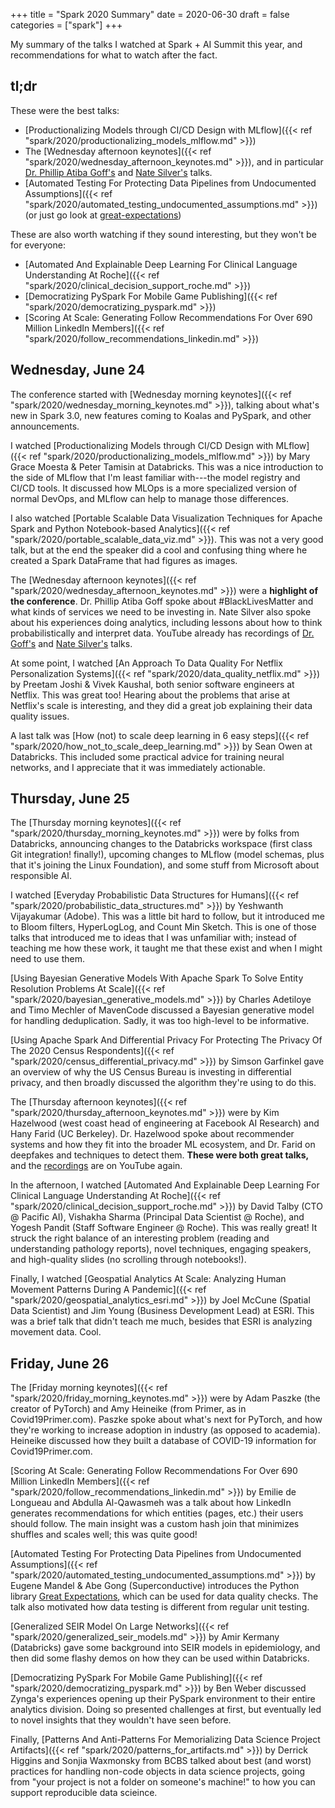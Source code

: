 +++
title = "Spark 2020 Summary"
date = 2020-06-30
draft = false
categories = ["spark"]
+++

My summary of the talks I watched at Spark + AI Summit this year, and recommendations for what to watch after the fact.

<!--more-->


## tl;dr
These were the best talks:
 * [Productionalizing Models through CI/CD Design with MLflow]({{< ref "spark/2020/productionalizing_models_mlflow.md" >}})
 * The [Wednesday afternoon keynotes]({{< ref "spark/2020/wednesday_afternoon_keynotes.md" >}}), and in particular [Dr. Phillip Atiba Goff's](https://www.youtube.com/watch?v=fSVSTe0McJU) and [Nate Silver's](https://www.youtube.com/watch?v=9ZfPGEMSkX4) talks.
 * [Automated Testing For Protecting Data Pipelines from Undocumented Assumptions]({{< ref "spark/2020/automated_testing_undocumented_assumptions.md" >}}) (or just go look at [great-expectations](https://github.com/great-expectations/great_expectations/))

These are also worth watching if they sound interesting, but they won't be for everyone:
 * [Automated And Explainable Deep Learning For Clinical Language Understanding At Roche]({{< ref "spark/2020/clinical_decision_support_roche.md" >}})
 * [Democratizing PySpark For Mobile Game Publishing]({{< ref "spark/2020/democratizing_pyspark.md" >}})
 * [Scoring At Scale: Generating Follow Recommendations For Over 690 Million LinkedIn Members]({{< ref "spark/2020/follow_recommendations_linkedin.md" >}})


## Wednesday, June 24
The conference started with [Wednesday morning keynotes]({{< ref "spark/2020/wednesday_morning_keynotes.md" >}}), talking about what's new in Spark 3.0, new features coming to Koalas and PySpark, and other announcements.

I watched [Productionalizing Models through CI/CD Design with MLflow]({{< ref "spark/2020/productionalizing_models_mlflow.md" >}}) by Mary Grace Moesta & Peter Tamisin at Databricks. This was a nice introduction to the side of MLflow that I'm least familiar with---the model registry and CI/CD tools. It discussed how MLOps is a more specialized version of normal DevOps, and MLflow can help to manage those differences.

I also watched [Portable Scalable Data Visualization Techniques for Apache Spark and Python Notebook-based Analytics]({{< ref "spark/2020/portable_scalable_data_viz.md" >}}). This was not a very good talk, but at the end the speaker did a cool and confusing thing where he created a Spark DataFrame that had figures as images.

The [Wednesday afternoon keynotes]({{< ref "spark/2020/wednesday_afternoon_keynotes.md" >}}) were a **highlight of the conference**. Dr. Phillip Atiba Goff spoke about #BlackLivesMatter and what kinds of services we need to be investing in. Nate Silver also spoke about his experiences doing analytics, including lessons about how to think probabilistically and interpret data. YouTube already has recordings of [Dr. Goff's](https://www.youtube.com/watch?v=fSVSTe0McJU) and [Nate Silver's](https://www.youtube.com/watch?v=9ZfPGEMSkX4) talks.

At some point, I watched [An Approach To Data Quality For Netflix Personalization Systems]({{< ref "spark/2020/data_quality_netflix.md" >}}) by Preetam Joshi & Vivek Kaushal, both senior software engineers at Netflix. This was great too! Hearing about the problems that arise at Netflix's scale is interesting, and they did a great job explaining their data quality issues.

A last talk was [How (not) to scale deep learning in 6 easy steps]({{< ref "spark/2020/how_not_to_scale_deep_learning.md" >}}) by Sean Owen at Databricks. This included some practical advice for training neural networks, and I appreciate that it was immediately actionable.

## Thursday, June 25
The [Thursday morning keynotes]({{< ref "spark/2020/thursday_morning_keynotes.md" >}}) were by folks from Databricks, announcing changes to the Databricks workspace (first class Git integration! finally!), upcoming changes to MLflow (model schemas, plus that it's joining the Linux Foundation), and some stuff from Microsoft about responsible AI.

I watched [Everyday Probabilistic Data Structures for Humans]({{< ref "spark/2020/probabilistic_data_structures.md" >}}) by Yeshwanth Vijayakumar (Adobe). This was a little bit hard to follow, but it introduced me to Bloom filters, HyperLogLog, and Count Min Sketch. This is one of those talks that introduced me to ideas that I was unfamiliar with; instead of teaching me how these work, it taught me that these exist and when I might need to use them.

[Using Bayesian Generative Models With Apache Spark To Solve Entity Resolution Problems At Scale]({{< ref "spark/2020/bayesian_generative_models.md" >}}) by Charles Adetiloye and Timo Mechler of MavenCode discussed a Bayesian generative model for handling deduplication. Sadly, it was too high-level to be informative.

[Using Apache Spark And Differential Privacy For Protecting The Privacy Of The 2020 Census Respondents]({{< ref "spark/2020/census_differential_privacy.md" >}}) by Simson Garfinkel gave an overview of why the US Census Bureau is investing in differential privacy, and then broadly discussed the algorithm they're using to do this.

The [Thursday afternoon keynotes]({{< ref "spark/2020/thursday_afternoon_keynotes.md" >}}) were by Kim Hazelwood (west coast head of engineering at Facebook AI Research) and Hany Farid (UC Berkeley). Dr. Hazelwood spoke about recommender systems and how they fit into the broader ML ecosystem, and Dr. Farid on deepfakes and techniques to detect them. **These were both great talks,** and the [recordings](https://www.youtube.com/watch?v=DCERuwn2IaI) are on YouTube again.

In the afternoon, I watched [Automated And Explainable Deep Learning For Clinical Language Understanding At Roche]({{< ref "spark/2020/clinical_decision_support_roche.md" >}}) by David Talby (CTO @ Pacific AI), Vishakha Sharma (Principal Data Scientist @ Roche), and Yogesh Pandit (Staff Software Engineer @ Roche). This was really great! It struck the right balance of an interesting problem (reading and understanding pathology reports), novel techniques, engaging speakers, and high-quality slides (no scrolling through notebooks!). 

Finally, I watched [Geospatial Analytics At Scale: Analyzing Human Movement Patterns During A Pandemic]({{< ref "spark/2020/geospatial_analytics_esri.md" >}}) by Joel McCune (Spatial Data Scientist) and Jim Young (Business Development Lead) at ESRI. This was a brief talk that didn't teach me much, besides that ESRI is analyzing movement data. Cool.


## Friday, June 26
The [Friday morning keynotes]({{< ref "spark/2020/friday_morning_keynotes.md" >}}) were by Adam Paszke (the creator of PyTorch) and Amy Heineike (from Primer, as in Covid19Primer.com). Paszke spoke about what's next for PyTorch, and how they're working to increase adoption in industry (as opposed to academia). Heineike discussed how they built a database of COVID-19 information for Covid19Primer.com.

[Scoring At Scale: Generating Follow Recommendations For Over 690 Million LinkedIn Members]({{< ref "spark/2020/follow_recommendations_linkedin.md" >}}) by Emilie de Longueau and Abdulla Al-Qawasmeh was a talk about how LinkedIn generates recommendations for which entities (pages, etc.) their users should follow. The main insight was a custom hash join that minimizes shuffles and scales well; this was quite good!

[Automated Testing For Protecting Data Pipelines from Undocumented Assumptions]({{< ref "spark/2020/automated_testing_undocumented_assumptions.md" >}}) by Eugene Mandel & Abe Gong (Superconductive) introduces the Python library [Great Expectations](https://github.com/great-expectations/great_expectations/), which can be used for data quality checks. The talk also motivated how data testing is different from regular unit testing.

[Generalized SEIR Model On Large Networks]({{< ref "spark/2020/generalized_seir_models.md" >}}) by Amir Kermany (Databricks) gave some background into SEIR models in epidemiology, and then did some flashy demos on how they can be used within Databricks.

[Democratizing PySpark For Mobile Game Publishing]({{< ref "spark/2020/democratizing_pyspark.md" >}}) by Ben Weber discussed Zynga's experiences opening up their PySpark environment to their entire analytics division. Doing so presented challenges at first, but eventually led to novel insights that they wouldn't have seen before. 

Finally, [Patterns And Anti-Patterns For Memorializing Data Science Project Artifacts]({{< ref "spark/2020/patterns_for_artifacts.md" >}}) by Derrick Higgins and Sonjia Waxmonsky from BCBS talked about best (and worst) practices for handling non-code objects in data science projects, going from "your project is not a folder on someone's machine!" to how you can support reproducible data scieince.

